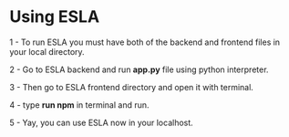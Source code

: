 # Using ESLA

1 - To run ESLA you must have both of the backend and frontend files in your local directory.

2 - Go to ESLA backend and run <b>app.py</b> file using python interpreter.

3 - Then go to ESLA frontend directory and open it with terminal.

4 - type <b>run npm</b> in terminal and run.

5 - Yay, you can use ESLA now in your localhost.
